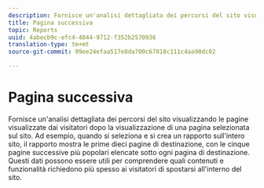 ```yaml
---
description: Fornisce un'analisi dettagliata dei percorsi del sito visualizzando le pagine visualizzate dai visitatori dopo la visualizzazione di una pagina selezionata sul sito. Ad esempio, quando si seleziona e si crea un rapporto sull’intero sito, il rapporto mostra le prime dieci pagine di destinazione, con le cinque pagine successive più popolari elencate sotto ogni pagina di destinazione. Questi dati possono essere utili per comprendere quali contenuti e funzionalità richiedono più spesso ai visitatori di spostarsi all'interno del sito.
title: Pagina successiva
topic: Reports
uuid: 4abecb9c-efc4-4844-9712-f352b2570936
translation-type: tm+mt
source-git-commit: 99ee24efaa517e8da700c67818c111c4aa90dc02

---
```



# Pagina successiva

Fornisce un'analisi dettagliata dei percorsi del sito visualizzando le pagine visualizzate dai visitatori dopo la visualizzazione di una pagina selezionata sul sito. Ad esempio, quando si seleziona e si crea un rapporto sull’intero sito, il rapporto mostra le prime dieci pagine di destinazione, con le cinque pagine successive più popolari elencate sotto ogni pagina di destinazione. Questi dati possono essere utili per comprendere quali contenuti e funzionalità richiedono più spesso ai visitatori di spostarsi all'interno del sito.

